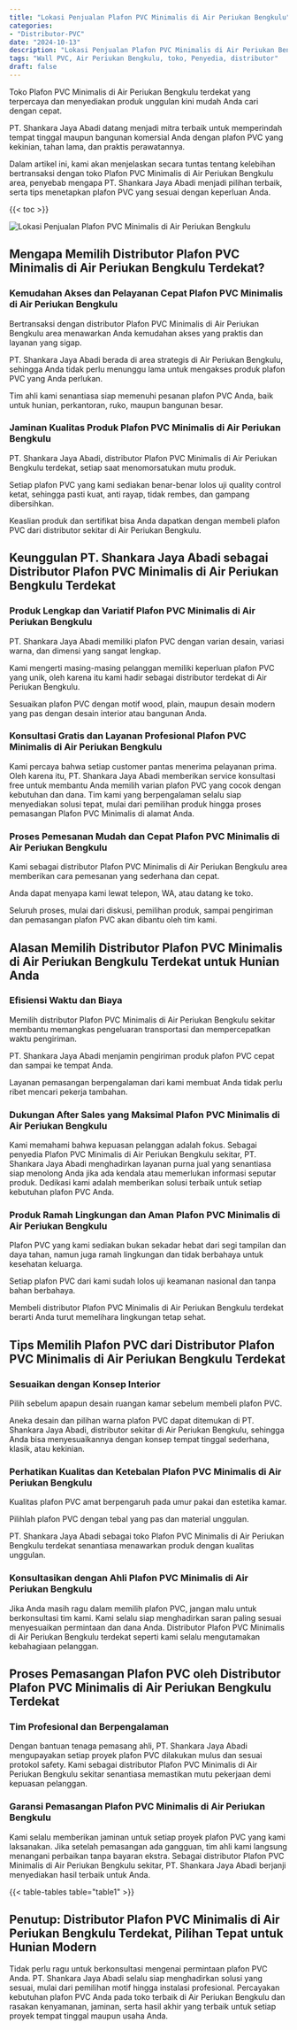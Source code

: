 ```yaml
---
title: "Lokasi Penjualan Plafon PVC Minimalis di Air Periukan Bengkulu"
categories: 
- "Distributor-PVC"
date: "2024-10-13"
description: "Lokasi Penjualan Plafon PVC Minimalis di Air Periukan Bengkulu bagi tempat tinggal, perkantoran, serta toko. Panel terbaik, pilihan motif, pilihan warna menarik, beserta jasa instalasi dikerjakan oleh tim berpengalaman dan jaminan resmi!|Layanan distribusi Plafon PVC Minimalis di Air Periukan Bengkulu untuk kebutuhan tempat tinggal, kantor, atau ritel, beserta produk unggulan dan pemasangan oleh tim berpengalaman serta jaminan resmi.|Pilihan Plafon PVC Minimalis di Air Periukan Bengkulu yang andal bagi hunian, perkantoran, dan gerai, bersama material terbaik dan pemasangan oleh tim profesional dan garansi resmi.|Penyediaan Plafon PVC Minimalis di Air Periukan Bengkulu bagi tempat tinggal, perkantoran, serta toko, beserta panel unggulan dan pemasangan ditangani oleh tenaga ahli profesional, disertai dengan jaminan resmi.}"
tags: "Wall PVC, Air Periukan Bengkulu, toko, Penyedia, distributor"
draft: false
---
```


Toko Plafon PVC Minimalis di Air Periukan Bengkulu terdekat yang terpercaya dan menyediakan produk unggulan kini mudah Anda cari dengan cepat.

PT. Shankara Jaya Abadi datang menjadi mitra terbaik untuk memperindah tempat tinggal maupun bangunan komersial Anda dengan plafon PVC yang kekinian, tahan lama, dan praktis perawatannya.

Dalam artikel ini, kami akan menjelaskan secara tuntas tentang kelebihan bertransaksi dengan toko Plafon PVC Minimalis di Air Periukan Bengkulu area, penyebab mengapa PT. Shankara Jaya Abadi menjadi pilihan terbaik, serta tips menetapkan plafon PVC yang sesuai dengan keperluan Anda.

{{< toc >}}

![Lokasi Penjualan Plafon PVC Minimalis di Air Periukan Bengkulu](/images/Distributor-PVC/Lokasi-Penjualan-Plafon-PVC-Minimalis-di-Air-Periukan-Bengkulu.png)


## Mengapa Memilih Distributor Plafon PVC Minimalis di Air Periukan Bengkulu Terdekat?

### Kemudahan Akses dan Pelayanan Cepat Plafon PVC Minimalis di Air Periukan Bengkulu

Bertransaksi dengan distributor Plafon PVC Minimalis di Air Periukan Bengkulu area menawarkan Anda kemudahan akses yang praktis dan layanan yang sigap.

PT. Shankara Jaya Abadi berada di area strategis di Air Periukan Bengkulu, sehingga Anda tidak perlu menunggu lama untuk mengakses produk plafon PVC yang Anda perlukan.

Tim ahli kami senantiasa siap memenuhi pesanan plafon PVC Anda, baik untuk hunian, perkantoran, ruko, maupun bangunan besar.

### Jaminan Kualitas Produk Plafon PVC Minimalis di Air Periukan Bengkulu

PT. Shankara Jaya Abadi, distributor Plafon PVC Minimalis di Air Periukan Bengkulu terdekat, setiap saat menomorsatukan mutu produk.

Setiap plafon PVC yang kami sediakan benar-benar lolos uji quality control ketat, sehingga pasti kuat, anti rayap, tidak rembes, dan gampang dibersihkan.

Keaslian produk dan sertifikat bisa Anda dapatkan dengan membeli plafon PVC dari distributor sekitar di Air Periukan Bengkulu.

## Keunggulan PT. Shankara Jaya Abadi sebagai Distributor Plafon PVC Minimalis di Air Periukan Bengkulu Terdekat

### Produk Lengkap dan Variatif Plafon PVC Minimalis di Air Periukan Bengkulu

PT. Shankara Jaya Abadi memiliki plafon PVC dengan varian desain, variasi warna, dan dimensi yang sangat lengkap.

Kami mengerti masing-masing pelanggan memiliki keperluan plafon PVC yang unik, oleh karena itu kami hadir sebagai distributor terdekat di Air Periukan Bengkulu.

Sesuaikan plafon PVC dengan motif wood, plain, maupun desain modern yang pas dengan desain interior atau bangunan Anda.

### Konsultasi Gratis dan Layanan Profesional Plafon PVC Minimalis di Air Periukan Bengkulu

Kami percaya bahwa setiap customer pantas menerima pelayanan prima. Oleh karena itu, PT. Shankara Jaya Abadi memberikan service konsultasi free untuk membantu Anda memilih varian plafon PVC yang cocok dengan kebutuhan dan dana. Tim kami yang berpengalaman selalu siap menyediakan solusi tepat, mulai dari pemilihan produk hingga proses pemasangan Plafon PVC Minimalis di alamat Anda.

### Proses Pemesanan Mudah dan Cepat Plafon PVC Minimalis di Air Periukan Bengkulu

Kami sebagai distributor Plafon PVC Minimalis di Air Periukan Bengkulu area memberikan cara pemesanan yang sederhana dan cepat.

Anda dapat menyapa kami lewat telepon, WA, atau datang ke toko.

Seluruh proses, mulai dari diskusi, pemilihan produk, sampai pengiriman dan pemasangan plafon PVC akan dibantu oleh tim kami.

## Alasan Memilih Distributor Plafon PVC Minimalis di Air Periukan Bengkulu Terdekat untuk Hunian Anda

### Efisiensi Waktu dan Biaya

Memilih distributor Plafon PVC Minimalis di Air Periukan Bengkulu sekitar membantu memangkas pengeluaran transportasi dan mempercepatkan waktu pengiriman.

PT. Shankara Jaya Abadi menjamin pengiriman produk plafon PVC cepat dan sampai ke tempat Anda.

Layanan pemasangan berpengalaman dari kami membuat Anda tidak perlu ribet mencari pekerja tambahan.

### Dukungan After Sales yang Maksimal Plafon PVC Minimalis di Air Periukan Bengkulu

Kami memahami bahwa kepuasan pelanggan adalah fokus. Sebagai penyedia Plafon PVC Minimalis di Air Periukan Bengkulu sekitar, PT. Shankara Jaya Abadi menghadirkan layanan purna jual yang senantiasa siap menolong Anda jika ada kendala atau memerlukan informasi seputar produk. Dedikasi kami adalah memberikan solusi terbaik untuk setiap kebutuhan plafon PVC Anda.

### Produk Ramah Lingkungan dan Aman Plafon PVC Minimalis di Air Periukan Bengkulu

Plafon PVC yang kami sediakan bukan sekadar hebat dari segi tampilan dan daya tahan, namun juga ramah lingkungan dan tidak berbahaya untuk kesehatan keluarga.

Setiap plafon PVC dari kami sudah lolos uji keamanan nasional dan tanpa bahan berbahaya.

Membeli distributor Plafon PVC Minimalis di Air Periukan Bengkulu terdekat berarti Anda turut memelihara lingkungan tetap sehat.

## Tips Memilih Plafon PVC dari Distributor Plafon PVC Minimalis di Air Periukan Bengkulu Terdekat

### Sesuaikan dengan Konsep Interior

Pilih sebelum apapun desain ruangan kamar sebelum membeli plafon PVC.

Aneka desain dan pilihan warna plafon PVC dapat ditemukan di PT. Shankara Jaya Abadi, distributor sekitar di Air Periukan Bengkulu, sehingga Anda bisa menyesuaikannya dengan konsep tempat tinggal sederhana, klasik, atau kekinian.

### Perhatikan Kualitas dan Ketebalan Plafon PVC Minimalis di Air Periukan Bengkulu

Kualitas plafon PVC amat berpengaruh pada umur pakai dan estetika kamar.

Pilihlah plafon PVC dengan tebal yang pas dan material unggulan.

PT. Shankara Jaya Abadi sebagai toko Plafon PVC Minimalis di Air Periukan Bengkulu terdekat senantiasa menawarkan produk dengan kualitas unggulan.

### Konsultasikan dengan Ahli Plafon PVC Minimalis di Air Periukan Bengkulu

Jika Anda masih ragu dalam memilih plafon PVC, jangan malu untuk berkonsultasi tim kami. Kami selalu siap menghadirkan saran paling sesuai menyesuaikan permintaan dan dana Anda. Distributor Plafon PVC Minimalis di Air Periukan Bengkulu terdekat seperti kami selalu mengutamakan kebahagiaan pelanggan.

## Proses Pemasangan Plafon PVC oleh Distributor Plafon PVC Minimalis di Air Periukan Bengkulu Terdekat

### Tim Profesional dan Berpengalaman

Dengan bantuan tenaga pemasang ahli, PT. Shankara Jaya Abadi mengupayakan setiap proyek plafon PVC dilakukan mulus dan sesuai protokol safety. Kami sebagai distributor Plafon PVC Minimalis di Air Periukan Bengkulu sekitar senantiasa memastikan mutu pekerjaan demi kepuasan pelanggan.

### Garansi Pemasangan Plafon PVC Minimalis di Air Periukan Bengkulu

Kami selalu memberikan jaminan untuk setiap proyek plafon PVC yang kami laksanakan. Jika setelah pemasangan ada gangguan, tim ahli kami langsung menangani perbaikan tanpa bayaran ekstra. Sebagai distributor Plafon PVC Minimalis di Air Periukan Bengkulu sekitar, PT. Shankara Jaya Abadi berjanji menyediakan hasil terbaik untuk Anda.

{{< table-tables table="table1" >}}

## Penutup: Distributor Plafon PVC Minimalis di Air Periukan Bengkulu Terdekat, Pilihan Tepat untuk Hunian Modern

Tidak perlu ragu untuk berkonsultasi mengenai permintaan plafon PVC Anda. PT. Shankara Jaya Abadi selalu siap menghadirkan solusi yang sesuai, mulai dari pemilihan motif hingga instalasi profesional. Percayakan kebutuhan plafon PVC Anda pada toko terbaik di Air Periukan Bengkulu dan rasakan kenyamanan, jaminan, serta hasil akhir yang terbaik untuk setiap proyek tempat tinggal maupun usaha Anda.
